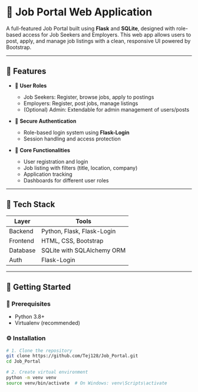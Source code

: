# 💼 Job Portal Web Application

A full-featured Job Portal built using **Flask** and **SQLite**, designed with role-based access for Job Seekers and Employers. This web app allows users to post, apply, and manage job listings with a clean, responsive UI powered by Bootstrap.

---

## 🌟 Features

- 👤 **User Roles**  
  - Job Seekers: Register, browse jobs, apply to postings  
  - Employers: Register, post jobs, manage listings  
  - (Optional) Admin: Extendable for admin management of users/posts

- 🔐 **Secure Authentication**  
  - Role-based login system using **Flask-Login**  
  - Session handling and access protection

- 🧭 **Core Functionalities**
  - User registration and login
  - Job listing with filters (title, location, company)
  - Application tracking
  - Dashboards for different user roles

---

## 🧰 Tech Stack

| Layer     | Tools                            |
|-----------|----------------------------------|
| Backend   | Python, Flask, Flask-Login       |
| Frontend  | HTML, CSS, Bootstrap             |
| Database  | SQLite with SQLAlchemy ORM       |
| Auth      | Flask-Login                      |

---

## 🚀 Getting Started

### 🔧 Prerequisites
- Python 3.8+
- Virtualenv (recommended)

### ⚙️ Installation

```bash
# 1. Clone the repository
git clone https://github.com/Tej128/Job_Portal.git
cd Job_Portal

# 2. Create virtual environment
python -m venv venv
source venv/bin/activate  # On Windows: venv\Scripts\activate
